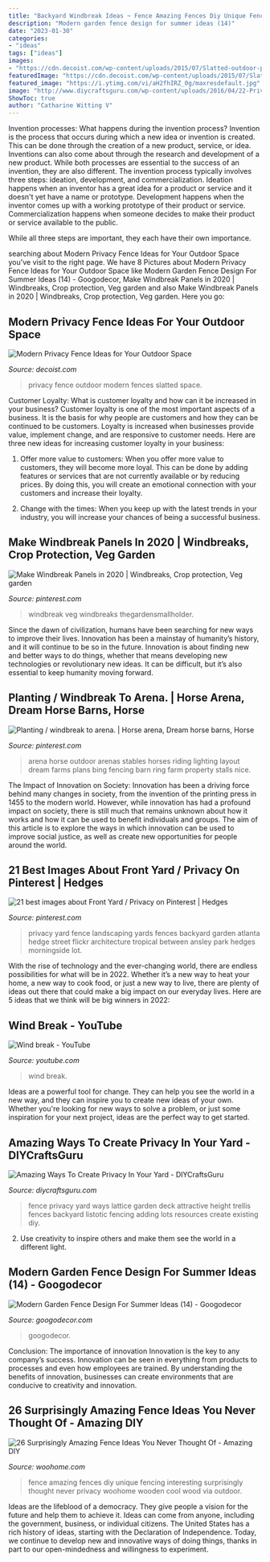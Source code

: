 ```yaml
---
title: "Backyard Windbreak Ideas ~ Fence Amazing Fences Diy Unique Fencing Interesting Surprisingly Thought Never Privacy Woohome Wooden Cool Wood Via Outdoor"
description: "Modern garden fence design for summer ideas (14)"
date: "2023-01-30"
categories:
- "ideas"
tags: ["ideas"]
images:
- "https://cdn.decoist.com/wp-content/uploads/2015/07/Slatted-outdoor-privacy-fence.jpg"
featuredImage: "https://cdn.decoist.com/wp-content/uploads/2015/07/Slatted-outdoor-privacy-fence.jpg"
featured_image: "https://i.ytimg.com/vi/aH2fhIRZ_0g/maxresdefault.jpg"
image: "http://www.diycraftsguru.com/wp-content/uploads/2016/04/22-Privacy-Your-Yard.jpg"
ShowToc: true
author: "Catharine Witting V"
---
```



Invention processes: What happens during the invention process?
Invention is the process that occurs during which a new idea or invention is created. This can be done through the creation of a new product, service, or idea. Inventions can also come about through the research and development of a new product. While both processes are essential to the success of an invention, they are also different. 
The invention process typically involves three steps: ideation, development, and commercialization. Ideation happens when an inventor has a great idea for a product or service and it doesn't yet have a name or prototype. Development happens when the inventor comes up with a working prototype of their product or service. Commercialization happens when someone decides to make their product or service available to the public. 

While all three steps are important, they each have their own importance.

	

		
searching about Modern Privacy Fence Ideas for Your Outdoor Space you've visit to the right page. We have 8 Pictures about Modern Privacy Fence Ideas for Your Outdoor Space like Modern Garden Fence Design For Summer Ideas (14) - Googodecor, Make Windbreak Panels in 2020 | Windbreaks, Crop protection, Veg garden and also Make Windbreak Panels in 2020 | Windbreaks, Crop protection, Veg garden. Here you go:
		
    
## Modern Privacy Fence Ideas For Your Outdoor Space

<img loading=lazy src="https://cdn.decoist.com/wp-content/uploads/2015/07/Slatted-outdoor-privacy-fence.jpg" onerror="this.onerror=null;this.src='https://tse4.mm.bing.net/th?id=OIP.Prw-UDs10YhWnOlVoY3RHAHaG6&amp;pid=15.1';" alt="Modern Privacy Fence Ideas for Your Outdoor Space">

_Source: decoist.com_

>privacy fence outdoor modern fences slatted space. 

	

Customer Loyalty: What is customer loyalty and how can it be increased in your business?
Customer loyalty is one of the most important aspects of a business. It is the basis for why people are customers and how they can be continued to be customers. Loyalty is increased when businesses provide value, implement change, and are responsive to customer needs. Here are three new ideas for increasing customer loyalty in your business:
1. Offer more value to customers: When you offer more value to customers, they will become more loyal. This can be done by adding features or services that are not currently available or by reducing prices. By doing this, you will create an emotional connection with your customers and increase their loyalty.

2. Change with the times: When you keep up with the latest trends in your industry, you will increase your chances of being a successful business.

    
## Make Windbreak Panels In 2020 | Windbreaks, Crop Protection, Veg Garden

<img loading=lazy src="https://i.pinimg.com/originals/6f/f6/d4/6ff6d4a496ddf0eea75b4ae5cd143843.jpg" onerror="this.onerror=null;this.src='https://tse3.mm.bing.net/th?id=OIP.329GZZ1L5Js0X3IAftzvGAHaHa&amp;pid=15.1';" alt="Make Windbreak Panels in 2020 | Windbreaks, Crop protection, Veg garden">

_Source: pinterest.com_

>windbreak veg windbreaks thegardensmallholder. 

	

Since the dawn of civilization, humans have been searching for new ways to improve their lives. Innovation has been a mainstay of humanity’s history, and it will continue to be so in the future. Innovation is about finding new and better ways to do things, whether that means developing new technologies or revolutionary new ideas. It can be difficult, but it’s also essential to keep humanity moving forward.

    
## Planting / Windbreak To Arena. | Horse Arena, Dream Horse Barns, Horse

<img loading=lazy src="https://i.pinimg.com/originals/88/04/d5/8804d5f7192732663b1ee0946ba19722.jpg" onerror="this.onerror=null;this.src='https://tse3.mm.bing.net/th?id=OIP.ss9KTc4vFwUlr7Bn224pSgHaFi&amp;pid=15.1';" alt="Planting / windbreak to arena. | Horse arena, Dream horse barns, Horse">

_Source: pinterest.com_

>arena horse outdoor arenas stables horses riding lighting layout dream farms plans bing fencing barn ring farm property stalls nice. 

	

The Impact of Innovation on Society:
Innovation has been a driving force behind many changes in society, from the invention of the printing press in 1455 to the modern world. However, while innovation has had a profound impact on society, there is still much that remains unknown about how it works and how it can be used to benefit individuals and groups. The aim of this article is to explore the ways in which innovation can be used to improve social justice, as well as create new opportunities for people around the world.

    
## 21 Best Images About Front Yard / Privacy On Pinterest | Hedges

<img loading=lazy src="https://s-media-cache-ak0.pinimg.com/736x/7c/55/91/7c5591469de1f86e93fa18c7513c0ed4--yard-privacy-privacy-fences.jpg" onerror="this.onerror=null;this.src='https://tse4.mm.bing.net/th?id=OIP.GnJR3y72JjL1JdJx09QmKAHaFU&amp;pid=15.1';" alt="21 best images about Front Yard / Privacy on Pinterest | Hedges">

_Source: pinterest.com_

>privacy yard fence landscaping yards fences backyard garden atlanta hedge street flickr architecture tropical between ansley park hedges morningside lot. 

	

With the rise of technology and the ever-changing world, there are endless possibilities for what will be in 2022. Whether it’s a new way to heat your home, a new way to cook food, or just a new way to live, there are plenty of ideas out there that could make a big impact on our everyday lives. Here are 5 ideas that we think will be big winners in 2022: 

    
## Wind Break - YouTube

<img loading=lazy src="https://i.ytimg.com/vi/aH2fhIRZ_0g/maxresdefault.jpg" onerror="this.onerror=null;this.src='https://tse3.mm.bing.net/th?id=OIP.A4HOaSwZzo6ReQWiTFv78QHaEK&amp;pid=15.1';" alt="Wind break - YouTube">

_Source: youtube.com_

>wind break. 

	

Ideas are a powerful tool for change. They can help you see the world in a new way, and they can inspire you to create new ideas of your own. Whether you're looking for new ways to solve a problem, or just some inspiration for your next project, ideas are the perfect way to get started.

    
## Amazing Ways To Create Privacy In Your Yard - DIYCraftsGuru

<img loading=lazy src="http://www.diycraftsguru.com/wp-content/uploads/2016/04/22-Privacy-Your-Yard.jpg" onerror="this.onerror=null;this.src='https://tse1.mm.bing.net/th?id=OIP.v1ABY08tqJQO0I52kXHVXAHaJl&amp;pid=15.1';" alt="Amazing Ways To Create Privacy In Your Yard - DIYCraftsGuru">

_Source: diycraftsguru.com_

>fence privacy yard ways lattice garden deck attractive height trellis fences backyard listotic fencing adding lots resources create existing diy. 

	

2. Use creativity to inspire others and make them see the world in a different light.

    
## Modern Garden Fence Design For Summer Ideas (14) - Googodecor

<img loading=lazy src="https://i0.wp.com/googodecor.com/wp-content/uploads/2019/03/Modern-Garden-Fence-Design-For-Summer-Ideas-14.jpg?fit=1200%2C2131&amp;ssl=1" onerror="this.onerror=null;this.src='https://tse2.mm.bing.net/th?id=OIP.j_i0dsJdUYEd7I2JlESG8AHaNJ&amp;pid=15.1';" alt="Modern Garden Fence Design For Summer Ideas (14) - Googodecor">

_Source: googodecor.com_

>googodecor. 

	

Conclusion: The importance of innovation
Innovation is the key to any company’s success. Innovation can be seen in everything from products to processes and even how employees are trained. By understanding the benefits of innovation, businesses can create environments that are conducive to creativity and innovation.

    
## 26 Surprisingly Amazing Fence Ideas You Never Thought Of - Amazing DIY

<img loading=lazy src="http://www.woohome.com/wp-content/uploads/2015/05/amazing-fence-ideas-woohome-15.jpg" onerror="this.onerror=null;this.src='https://tse3.mm.bing.net/th?id=OIP.Q8Y8hnXAeZcGmtubeLCVPAHaFi&amp;pid=15.1';" alt="26 Surprisingly Amazing Fence Ideas You Never Thought Of - Amazing DIY">

_Source: woohome.com_

>fence amazing fences diy unique fencing interesting surprisingly thought never privacy woohome wooden cool wood via outdoor. 

	

Ideas are the lifeblood of a democracy. They give people a vision for the future and help them to achieve it. Ideas can come from anyone, including the government, business, or individual citizens. The United States has a rich history of ideas, starting with the Declaration of Independence. Today, we continue to develop new and innovative ways of doing things, thanks in part to our open-mindedness and willingness to experiment.

